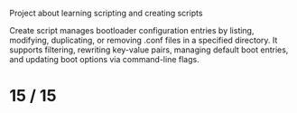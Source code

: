 Project about learning scripting and creating scripts

Create script manages bootloader configuration entries by listing, modifying, duplicating, or removing .conf files in a specified directory. It supports filtering, rewriting key-value pairs, managing default boot entries, and updating boot options via command-line flags.


# 15 / 15